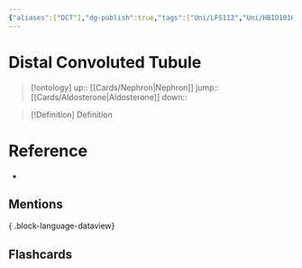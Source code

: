 ```yaml
---
{"aliases":["DCT"],"dg-publish":true,"tags":["Uni/LFS112","Uni/HBIO1010"],"permalink":"/cards/distal-convoluted-tubule/","dgPassFrontmatter":true}
---
```


# Distal Convoluted Tubule

> [!ontology]
> up:: [[Cards/Nephron\|Nephron]]
> jump:: [[Cards/Aldosterone\|Aldosterone]]
> down:: 

> [!Definition] Definition

# Reference

- 

## Mentions


{ .block-language-dataview}

## Flashcards